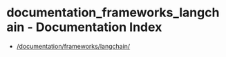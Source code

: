 # documentation_frameworks_langchain - Documentation Index

- [/documentation/frameworks/langchain/](./_documentation_frameworks_langchain_.md)
